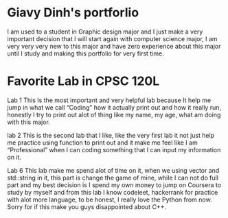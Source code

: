 
# Giavy Dinh's portforlio

I am used to a student in Graphic design major and I just make a very important decision that I will start again with computer science major, I am very very very new to this major and have zero experience about this major until I study and making this portfolio for very first time. 

# Favorite Lab in CPSC 120L 
Lab 1 
This Is the most important and very helpful lab because It help me jump in what we call “Coding” how it actually print out and how it really run, honestly I try to print out alot of thing like my name, my age, what am doing with this major. 

lab 2 
This is the second lab that I like, like the very first lab it not just help me practice using function to print out and it make me feel like I am “Professional” when I can coding something that I can input my information on it. 

Lab 6 
This lab make me spend alot of time on it, when we using vector and std::string in it, this part is change the game of mine, while I can not do full part and my best decision is I spend my own money to jump on Coursera to study by myself and from this lab I know codeleet, hackerrank for practice with alot more language, to be honest, I really love the Python from now. Sorry for if this make you guys disappointed about C++.
